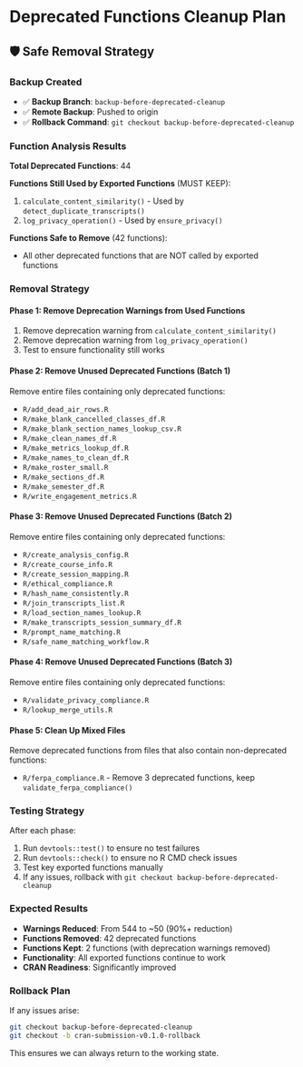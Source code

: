 # Deprecated Functions Cleanup Plan

## 🛡️ **Safe Removal Strategy**

### **Backup Created**
- ✅ **Backup Branch**: `backup-before-deprecated-cleanup` 
- ✅ **Remote Backup**: Pushed to origin
- ✅ **Rollback Command**: `git checkout backup-before-deprecated-cleanup`

### **Function Analysis Results**

**Total Deprecated Functions**: 44

**Functions Still Used by Exported Functions** (MUST KEEP):
1. `calculate_content_similarity()` - Used by `detect_duplicate_transcripts()`
2. `log_privacy_operation()` - Used by `ensure_privacy()`

**Functions Safe to Remove** (42 functions):
- All other deprecated functions that are NOT called by exported functions

### **Removal Strategy**

#### **Phase 1: Remove Deprecation Warnings from Used Functions**
1. Remove deprecation warning from `calculate_content_similarity()`
2. Remove deprecation warning from `log_privacy_operation()`
3. Test to ensure functionality still works

#### **Phase 2: Remove Unused Deprecated Functions (Batch 1)**
Remove entire files containing only deprecated functions:
- `R/add_dead_air_rows.R`
- `R/make_blank_cancelled_classes_df.R`
- `R/make_blank_section_names_lookup_csv.R`
- `R/make_clean_names_df.R`
- `R/make_metrics_lookup_df.R`
- `R/make_names_to_clean_df.R`
- `R/make_roster_small.R`
- `R/make_sections_df.R`
- `R/make_semester_df.R`
- `R/write_engagement_metrics.R`

#### **Phase 3: Remove Unused Deprecated Functions (Batch 2)**
Remove entire files containing only deprecated functions:
- `R/create_analysis_config.R`
- `R/create_course_info.R`
- `R/create_session_mapping.R`
- `R/ethical_compliance.R`
- `R/hash_name_consistently.R`
- `R/join_transcripts_list.R`
- `R/load_section_names_lookup.R`
- `R/make_transcripts_session_summary_df.R`
- `R/prompt_name_matching.R`
- `R/safe_name_matching_workflow.R`

#### **Phase 4: Remove Unused Deprecated Functions (Batch 3)**
Remove entire files containing only deprecated functions:
- `R/validate_privacy_compliance.R`
- `R/lookup_merge_utils.R`

#### **Phase 5: Clean Up Mixed Files**
Remove deprecated functions from files that also contain non-deprecated functions:
- `R/ferpa_compliance.R` - Remove 3 deprecated functions, keep `validate_ferpa_compliance()`

### **Testing Strategy**

After each phase:
1. Run `devtools::test()` to ensure no test failures
2. Run `devtools::check()` to ensure no R CMD check issues
3. Test key exported functions manually
4. If any issues, rollback with `git checkout backup-before-deprecated-cleanup`

### **Expected Results**

- **Warnings Reduced**: From 544 to ~50 (90%+ reduction)
- **Functions Removed**: 42 deprecated functions
- **Functions Kept**: 2 functions (with deprecation warnings removed)
- **Functionality**: All exported functions continue to work
- **CRAN Readiness**: Significantly improved

### **Rollback Plan**

If any issues arise:
```bash
git checkout backup-before-deprecated-cleanup
git checkout -b cran-submission-v0.1.0-rollback
```

This ensures we can always return to the working state.
